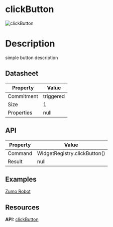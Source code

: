 # clickButton

![clickButton](/home/matt/Documents/codde_doc/images/clickButton.png)

# Description

simple button description

## Datasheet

| **Property** | **Value** |
| ----- | ----- |
| Commitment | triggered |
| Size | 1 |
| Properties | null |


## API

| **Property** | **Value** |
| ----- | ----- |
| Command | WidgetRegistry.clickButton() |
| Result | null |


## Examples

[Zumo Robot](https://github.com/codde-pi/codde_example)

## Resources

**API:** [clickButton](https://github.com/codde-pi/codde_protocol/)

